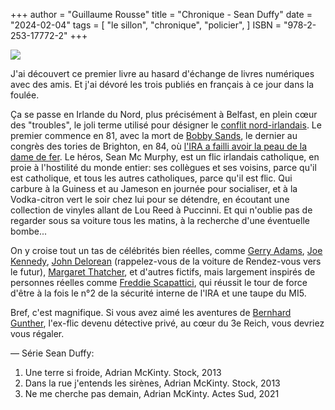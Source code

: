 +++
author = "Guillaume Rousse"
title = "Chronique - Sean Duffy"
date = "2024-02-04"
tags = [
    "le sillon", "chronique", "policier",
]
ISBN = "978-2-253-17772-2"
+++

![](/images/une_terre_si_froide.webp)

J'ai découvert ce premier livre au hasard d'échange de livres
numériques avec des amis. Et j'ai dévoré les trois publiés en français à ce
jour dans la foulée.

Ça se passe en Irlande du Nord, plus précisément à Belfast, en plein cœur des
"troubles", le joli terme utilisé pour désigner le [conflit
nord-irlandais](https://fr.wikipedia.org/wiki/Conflit_nord-irlandais). Le
premier commence en 81, avec la mort de [Bobby
Sands](https://fr.wikipedia.org/wiki/Bobby_Sands), le dernier au congrès des
tories de Brighton, en 84, où [l'IRA a failli avoir la peau de la dame de
fer](https://fr.wikipedia.org/wiki/Attentat_de_Brighton). Le héros, Sean Mc
Murphy, est un flic irlandais catholique, en proie à l'hostilité du monde
entier: ses collègues et ses voisins, parce qu'il est catholique, et tous les
autres catholiques, parce qu'il est flic. Qui carbure à la Guiness et au
Jameson en journée pour socialiser, et à la Vodka-citron vert le soir chez lui
pour se détendre, en écoutant une collection de vinyles allant de Lou Reed à
Puccinni. Et qui n'oublie pas de regarder sous sa voiture tous les matins, à la
recherche d'une éventuelle bombe...

On y croise tout un tas de célébrités bien réelles, comme [Gerry
Adams](https://fr.wikipedia.org/wiki/Gerry_Adams), [Joe
Kennedy](https://fr.wikipedia.org/wiki/Joseph_P._Kennedy_III), [John
Delorean](https://fr.wikipedia.org/wiki/John_DeLorean) (rappelez-vous de la
voiture de Rendez-vous vers le futur), [Margaret
Thatcher](https://fr.wikipedia.org/wiki/Margaret_Thatcher), et d'autres
fictifs, mais largement inspirés de personnes réelles comme [Freddie
Scapattici](https://en.wikipedia.org/wiki/Freddie_Scappaticci), qui réussit le
tour de force d'être à la fois le n°2 de la sécurité interne de l'IRA et une
taupe du MI5.

Bref, c'est magnifique. Si vous avez aimé les aventures de [Bernhard
Gunther](https://fr.wikipedia.org/wiki/Bernhard_Gunther), l'ex-flic devenu
détective privé, au cœur du 3e Reich, vous devriez vous régaler.

—
Série Sean Duffy:
1. Une terre si froide, Adrian McKinty. Stock, 2013
2. Dans la rue j'entends les sirènes, Adrian McKinty. Stock, 2013
3. Ne me cherche pas demain, Adrian McKinty. Actes Sud, 2021
